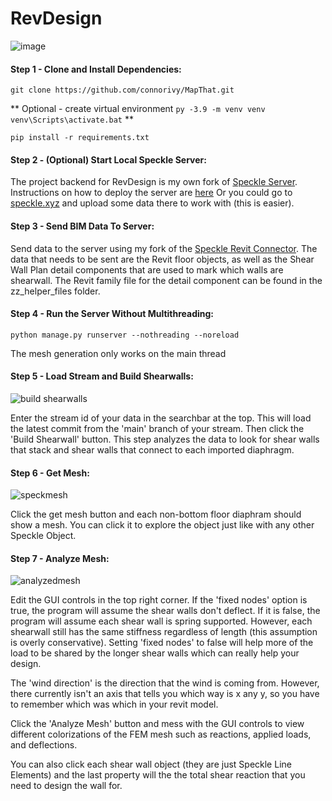 # RevDesign

![image](https://user-images.githubusercontent.com/43247197/166245547-8643a918-59a8-425d-91f5-ae0617cc25f6.png)


#### Step 1 - Clone and Install Dependencies:
`git clone https://github.com/connorivy/MapThat.git`

** Optional - create virtual environment `py -3.9 -m venv venv` `venv\Scripts\activate.bat` **

`pip install -r requirements.txt`

#### Step 2 - (Optional) Start Local Speckle Server:
The project backend for RevDesign is my own fork of [Speckle Server](). Instructions on how to deploy the server are [here](https://speckle.guide/dev/server-local-dev.html) Or you could go to [speckle.xyz](speckle.xyz) and upload some data there to work with (this is easier).

#### Step 3 - Send BIM Data To Server:
Send data to the server using my fork of the [Speckle Revit Connector](). The data that needs to be sent are the Revit floor objects, as well as the Shear Wall Plan detail components that are used to mark which walls are shearwall. The Revit family file for the detail component can be found in the zz_helper_files folder.

#### Step 4 - Run the Server Without Multithreading:
`python manage.py runserver --nothreading --noreload`

The mesh generation only works on the main thread

#### Step 5 - Load Stream and Build Shearwalls:
![build shearwalls](https://user-images.githubusercontent.com/43247197/166243244-957fa5f3-0198-494a-9583-ba6d446f3b35.gif)

Enter the stream id of your data in the searchbar at the top. This will load the latest commit from the 'main' branch of your stream. Then click the 'Build Shearwall' button.
This step analyzes the data to look for shear walls that stack and shear walls that connect to each imported diaphragm.

#### Step 6 - Get Mesh:
![speckmesh](https://user-images.githubusercontent.com/43247197/166245308-2d8cab33-8820-4698-851a-4c60c9dcd7e6.gif)

Click the get mesh button and each non-bottom floor diaphram should show a mesh. You can click it to explore the object just like with any other Speckle Object.

#### Step 7 - Analyze Mesh:
![analyzedmesh](https://user-images.githubusercontent.com/43247197/166245093-50166b62-777e-4807-b622-e67581935e38.gif)

Edit the GUI controls in the top right corner. If the 'fixed nodes' option is true, the program will assume the shear walls don't deflect. If it is false, the program will assume each shear wall is spring supported. However, each shearwall still has the same stiffness regardless of length (this assumption is overly conservative). Setting 'fixed nodes' to false will help more of the load to be shared by the longer shear walls which can really help your design.

The 'wind direction' is the direction that the wind is coming from. However, there currently isn't an axis that tells you which way is x any y, so you have to remember which was which in your revit model.

Click the 'Analyze Mesh' button and mess with the GUI controls to view different colorizations of the FEM mesh such as reactions, applied loads, and deflections.

You can also click each shear wall object (they are just Speckle Line Elements) and the last property will the the total shear reaction that you need to design the wall for.




